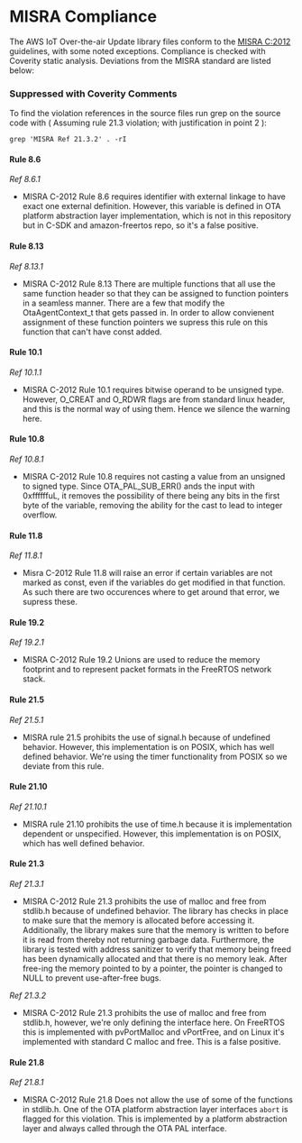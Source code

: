 # MISRA Compliance

The AWS IoT Over-the-air Update library files conform to the [MISRA C:2012](https://www.misra.org.uk)
guidelines, with some noted exceptions. Compliance is checked with Coverity static analysis.
Deviations from the MISRA standard are listed below:

### Suppressed with Coverity Comments
To find the violation references in the source files run grep on the source code
with ( Assuming rule 21.3 violation; with justification in point 2 ):
```
grep 'MISRA Ref 21.3.2' . -rI
```

#### Rule 8.6
_Ref 8.6.1_

- MISRA C-2012 Rule 8.6 requires identifier with external linkage to have exact one external definition.
    However, this variable is defined in OTA platform abstraction layer implementation, which is
    not in this repository but in C-SDK and amazon-freertos repo, so it's a false positive.

#### Rule 8.13
_Ref 8.13.1_

- MISRA C-2012 Rule 8.13 There are multiple functions that all use the same function header so that
    they can be assigned to function pointers in a seamless manner. There are a few that modify the
    OtaAgentContext_t that gets passed in. In order to allow convienent assignment of these function pointers
    we supress this rule on this function that can't have const added.

#### Rule 10.1
_Ref 10.1.1_

- MISRA C-2012 Rule 10.1 requires bitwise operand to be unsigned type. However, O_CREAT and O_RDWR
    flags are from standard linux header, and this is the normal way of using them. Hence we
    silence the warning here.

#### Rule 10.8
_Ref 10.8.1_

- MISRA C-2012 Rule 10.8 requires not casting a value from an unsigned to signed type. Since OTA_PAL_SUB_ERR()
    ands the input with 0xffffffuL, it removes the possibility of there being any bits in the first byte of the
    variable, removing the ability for the cast to lead to integer overflow.

#### Rule 11.8
_Ref 11.8.1_

- Misra C-2012 Rule 11.8  will raise an error if certain variables are not marked as const, even if the variables do get
    modified in that function. As such there are two occurences where to get around that error, we supress these.

#### Rule 19.2
_Ref 19.2.1_

- MISRA C-2012 Rule 19.2 Unions are used to reduce the memory footprint and to represent packet formats in the FreeRTOS network stack.

#### Rule 21.5
_Ref 21.5.1_

- MISRA rule 21.5 prohibits the use of signal.h because of undefined behavior. However, this
    implementation is on POSIX, which has well defined behavior. We're using the timer functionality
    from POSIX so we deviate from this rule.

#### Rule 21.10
_Ref 21.10.1_

- MISRA rule 21.10 prohibits the use of time.h because it is implementation dependent or unspecified.
    However, this implementation is on POSIX, which has well defined behavior.

#### Rule 21.3
_Ref 21.3.1_

- MISRA C-2012 Rule 21.3 prohibits the use of malloc and free from stdlib.h because of
    undefined behavior. The library has checks in place to make sure that the memory is
    allocated before accessing it. Additionally, the library makes sure that the memory is
    written to before it is read from thereby not returning garbage data. Furthermore, the
    library is tested with address sanitizer to verify that memory being freed has been
    dynamically allocated and that there is no memory leak. After free-ing the memory pointed
    to by a pointer, the pointer is changed to NULL to prevent use-after-free bugs.

_Ref 21.3.2_

- MISRA C-2012 Rule 21.3 prohibits the use of malloc and free from stdlib.h, however, we're only
    defining the interface here. On FreeRTOS this is implemented with pvPortMalloc and vPortFree,
    and on Linux it's implemented with standard C malloc and free. This is a false positive.

#### Rule 21.8
_Ref 21.8.1_

- MISRA C-2012 Rule 21.8 Does not allow the use of some of the functions in stdlib.h. One of the OTA platform
    abstraction layer interfaces `abort` is flagged for this violation. This is implemented by a platform
    abstraction layer and always called through the OTA PAL interface.
